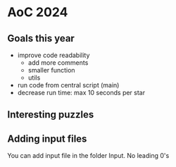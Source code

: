 # AoC 2024
## Goals this year
- improve code readability
  - add more comments
  - smaller function
  - utils
- run code from central script (main)
- decrease run time: max 10 seconds per star

## Interesting puzzles

## Adding input files
You can add input file in the folder Input. No leading 0's

